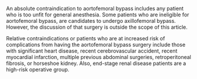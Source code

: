 An absolute contraindication to aortofemoral bypass includes any patient who is too unfit for general anesthesia. Some patients who are ineligible for aortofemoral bypass, are candidates to undergo axillofemoral bypass. However, the discussion of that surgery is outside the scope of this article.

Relative contraindications or patients who are at increased risk of complications from having the aortofemoral bypass surgery include those with significant heart disease, recent cerebrovascular accident, recent myocardial infarction, multiple previous abdominal surgeries, retroperitoneal fibrosis, or horseshoe kidney. Also, end-stage renal disease patients are a high-risk operative group.